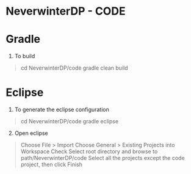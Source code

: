 NeverwinterDP - CODE
=============


Gradle
======


1. To build

> cd NeverwinterDP/code
> gradle clean build


Eclipse
====

1. To generate the eclipse configuration

> cd NeverwinterDP/code
> gradle eclipse

2. Open eclipse

> Choose File > Import
> Choose General > Existing Projects into Workspace
> Check Select root directory and browse to path/NeverwinterDP/code
> Select all the projects except the code project, then click Finish
